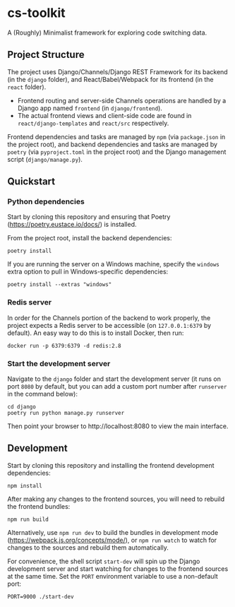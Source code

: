 # cs-toolkit
A (Roughly) Minimalist framework for exploring code switching data.


## Project Structure
The project uses Django/Channels/Django REST Framework for its backend (in the `django` folder), and React/Babel/Webpack for its frontend (in the `react` folder).

- Frontend routing and server-side Channels operations are handled by a Django app named `frontend` (in `django/frontend`).
- The actual frontend views and client-side code are found in `react/django-templates` and `react/src` respectively.

Frontend dependencies and tasks are managed by `npm` (via `package.json` in the project root), and backend dependencies and tasks are managed by `poetry` (via `pyproject.toml` in the project root) and the Django management script (`django/manage.py`).

## Quickstart

### Python dependencies

Start by cloning this repository and ensuring that Poetry (https://poetry.eustace.io/docs/) is installed.

From the project root, install the backend dependencies:

```
poetry install
```

If you are running the server on a Windows machine, specify the `windows` extra option to pull in Windows-specific dependencies:

```
poetry install --extras "windows"
```

### Redis server

In order for the Channels portion of the backend to work properly, the project expects a Redis server to be accessible (on `127.0.0.1:6379` by default).  An easy way to do this is to install Docker, then run:

```
docker run -p 6379:6379 -d redis:2.8
```

### Start the development server

Navigate to the `django` folder and start the development server (it runs on port `8080` by default, but you can add a custom port number after `runserver` in the command below):

```
cd django
poetry run python manage.py runserver
```

Then point your browser to http://localhost:8080 to view the main interface.

## Development

Start by cloning this repository and installing the frontend development dependencies:

```
npm install
```

After making any changes to the frontend sources, you will need to rebuild the frontend bundles:

```
npm run build
```

Alternatively, use `npm run dev` to build the bundles in development mode (https://webpack.js.org/concepts/mode/), or `npm run watch` to watch for changes to the sources and rebuild them automatically.

For convenience, the shell script `start-dev` will spin up the Django development server and start watching for changes to the frontend sources at the same time.  Set the `PORT` environment variable to use a non-default port: 

```
PORT=9000 ./start-dev
```